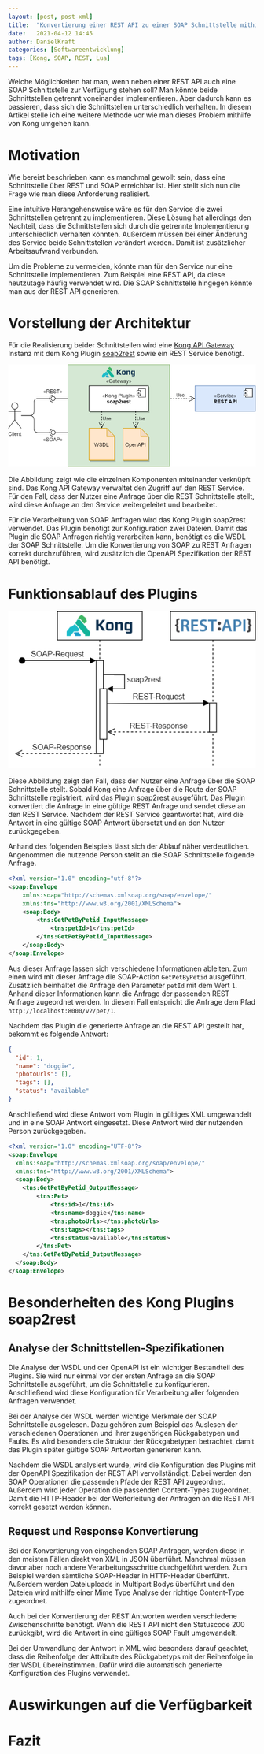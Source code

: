```yaml
---
layout: [post, post-xml]
title:  "Konvertierung einer REST API zu einer SOAP Schnittstelle mithilfe von Kong"
date:   2021-04-12 14:45
author: DanielKraft
categories: [Softwareentwicklung]
tags: [Kong, SOAP, REST, Lua]
---
```


Welche Möglichkeiten hat man, wenn neben einer REST API auch eine SOAP Schnittstelle zur Verfügung stehen soll?
Man könnte beide Schnittstellen getrennt voneinander implementieren.
Aber dadurch kann es passieren, dass sich die Schnittstellen unterschiedlich verhalten.
In diesem Artikel stelle ich eine weitere Methode vor wie man dieses Problem mithilfe von Kong umgehen kann.

# Motivation
Wie bereist beschrieben kann es manchmal gewollt sein, dass eine Schnittstelle über REST und SOAP erreichbar ist.
Hier stellt sich nun die Frage wie man diese Anforderung realisiert.

Eine intuitive Herangehensweise wäre es für den Service die zwei Schnittstellen getrennt zu implementieren.
Diese Lösung hat allerdings den Nachteil, dass die Schnittstellen sich durch die getrennte Implementierung unterschiedlich verhalten könnten.
Außerdem müssen bei einer Änderung des Service beide Schnittstellen verändert werden.
Damit ist zusätzlicher Arbeitsaufwand verbunden.

Um die Probleme zu vermeiden, könnte man für den Service nur eine Schnittstelle implementieren.
Zum Beispiel eine REST API, da diese heutzutage häufig verwendet wird.
Die SOAP Schnittstelle hingegen könnte man aus der REST API generieren.

# Vorstellung der Architektur
Für die Realisierung beider Schnittstellen wird eine [Kong API Gateway](https://konghq.com/kong/) Instanz mit dem Kong Plugin [soap2rest](https://github.com/adessoAG/kong-plugin-soap2rest) sowie ein REST Service benötigt.

![Architektur Skizze](/assets/images/posts/Konvertierung-einer-REST-API-zu-einer-SOAP-Schnittstelle-mithilfe-von-Kong/Architektur.png)

Die Abbildung zeigt wie die einzelnen Komponenten miteinander verknüpft sind.
Das Kong API Gateway verwaltet den Zugriff auf den REST Service.
Für den Fall, dass der Nutzer eine Anfrage über die REST Schnittstelle stellt, wird diese Anfrage an den Service weitergeleitet und bearbeitet.

Für die Verarbeitung von SOAP Anfragen wird das Kong Plugin soap2rest verwendet.
Das Plugin benötigt zur Konfiguration zwei Dateien.
Damit das Plugin die SOAP Anfragen richtig verarbeiten kann, benötigt es die WSDL der SOAP Schnittstelle.
Um die Konvertierung von SOAP zu REST Anfragen korrekt durchzuführen, wird zusätzlich die OpenAPI Spezifikation der REST API benötigt.

# Funktionsablauf des Plugins

![Funktionsablauf des Plugins](/assets/images/posts/Konvertierung-einer-REST-API-zu-einer-SOAP-Schnittstelle-mithilfe-von-Kong/Ablauf.png)

Diese Abbildung zeigt den Fall, dass der Nutzer eine Anfrage über die SOAP Schnittstelle stellt.
Sobald Kong eine Anfrage über die Route der SOAP Schnittstelle registriert, wird das Plugin soap2rest ausgeführt.
Das Plugin konvertiert die Anfrage in eine gültige REST Anfrage und sendet diese an den REST Service.
Nachdem der REST Service geantwortet hat, wird die Antwort in eine gültige SOAP Antwort übersetzt und an den Nutzer zurückgegeben.

Anhand des folgenden Beispiels lässt sich der Ablauf näher verdeutlichen.
Angenommen die nutzende Person stellt an die SOAP Schnittstelle folgende Anfrage.

```xml
<?xml version="1.0" encoding="utf-8"?>
<soap:Envelope
    xmlns:soap="http://schemas.xmlsoap.org/soap/envelope/"
    xmlns:tns="http://www.w3.org/2001/XMLSchema">
    <soap:Body>
        <tns:GetPetByPetid_InputMessage>
            <tns:petId>1</tns:petId>
        </tns:GetPetByPetid_InputMessage>
    </soap:Body>
</soap:Envelope>
```

Aus dieser Anfrage lassen sich verschiedene Informationen ableiten.
Zum einen wird mit dieser Anfrage die SOAP-Action `GetPetByPetid` ausgeführt.
Zusätzlich beinhaltet die Anfrage den Parameter `petId` mit dem Wert `1`.
Anhand dieser Informationen kann die Anfrage der passenden REST Anfrage zugeordnet werden.
In diesem Fall entspricht die Anfrage dem Pfad `http://localhost:8000/v2/pet/1`.

Nachdem das Plugin die generierte Anfrage an die REST API gestellt hat, bekommt es folgende Antwort:

```json
{
  "id": 1,
  "name": "doggie",
  "photoUrls": [],
  "tags": [],
  "status": "available"
}
```

Anschließend wird diese Antwort vom Plugin in gültiges XML umgewandelt und in eine SOAP Antwort eingesetzt.
Diese Antwort wird der nutzenden Person zurückgegeben.

```xml
<?xml version="1.0" encoding="UTF-8"?>
<soap:Envelope
  xmlns:soap="http://schemas.xmlsoap.org/soap/envelope/"
  xmlns:tns="http://www.w3.org/2001/XMLSchema">
  <soap:Body>
    <tns:GetPetByPetid_OutputMessage>
        <tns:Pet>
            <tns:id>1</tns:id>
            <tns:name>doggie</tns:name>
            <tns:photoUrls></tns:photoUrls>
            <tns:tags></tns:tags>
            <tns:status>available</tns:status>
        </tns:Pet>
    </tns:GetPetByPetid_OutputMessage>
  </soap:Body>
</soap:Envelope>
```

# Besonderheiten des Kong Plugins soap2rest
## Analyse der Schnittstellen-Spezifikationen
Die Analyse der WSDL und der OpenAPI ist ein wichtiger Bestandteil des Plugins.
Sie wird nur einmal vor der ersten Anfrage an die SOAP Schnittstelle ausgeführt, um die Schnittstelle zu konfigurieren.
Anschließend wird diese Konfiguration für Verarbeitung aller folgenden Anfragen verwendet.

Bei der Analyse der WSDL werden wichtige Merkmale der SOAP Schnittstelle ausgelesen.
Dazu gehören zum Beispiel das Auslesen der verschiedenen Operationen und ihrer zugehörigen Rückgabetypen und Faults.
Es wird besonders die Struktur der Rückgabetypen betrachtet, damit das Plugin später gültige SOAP Antworten generieren kann.

Nachdem die WSDL analysiert wurde, wird die Konfiguration des Plugins mit der OpenAPI Spezifikation der REST API vervollständigt.
Dabei werden den SOAP Operationen die passenden Pfade der REST API zugeordnet.
Außerdem wird jeder Operation die passenden Content-Types zugeordnet.
Damit die HTTP-Header bei der Weiterleitung der Anfragen an die REST API korrekt gesetzt werden können.

## Request und Response Konvertierung
Bei der Konvertierung von eingehenden SOAP Anfragen, werden diese in den meisten Fällen direkt von XML in JSON überführt.
Manchmal müssen davor aber noch andere Verarbeitungsschritte durchgeführt werden.
Zum Beispiel werden sämtliche SOAP-Header in HTTP-Header überführt.
Außerdem werden Dateiuploads in Multipart Bodys überführt und den Dateien wird mithilfe einer Mime Type Analyse der richtige Content-Type zugeordnet.

Auch bei der Konvertierung der REST Antworten werden verschiedene Zwischenschritte benötigt.
Wenn die REST API nicht den Statuscode 200 zurückgibt, wird die Antwort in eine gültiges SOAP Fault umgewandelt.

Bei der Umwandlung der Antwort in XML wird besonders darauf geachtet, dass die Reihenfolge der Attribute des Rückgabetyps mit der Reihenfolge in der WSDL übereinstimmen.
Dafür wird die automatisch generierte Konfiguration des Plugins verwendet.

# Auswirkungen auf die Verfügbarkeit


# Fazit

